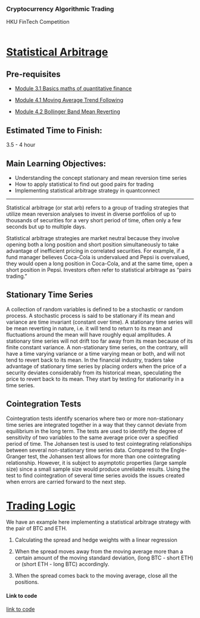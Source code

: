 ### Cryptocurrency Algorithmic Trading
HKU FinTech Competition
<br><br>

# <ins> Statistical Arbitrage <ins/>

## Pre-requisites
- [Module 3.1 Basics maths of quantitative finance](https://github.com/TonyTang1997/hku-crypto-algo-trading-research/tree/main/tutorials/Module%203%20-%20Quantitative%20Finance)

- [Module 4.1 Moving Average Trend Following](https://github.com/TonyTang1997/hku-crypto-algo-trading-research/blob/main/tutorials/Module%204%20-%20Trading%20Strat/Module%204.1%20Moving%20Average%20Trend%20Following.md)

- [Module 4.2 Bollinger Band Mean Reverting](https://github.com/TonyTang1997/hku-crypto-algo-trading-research/blob/main/tutorials/Module%204%20-%20Trading%20Strat/Module%204.2%20Bollinger%20Band%20Mean%20Reverting.md)


## Estimated Time to Finish:
3.5 - 4 hour 

## Main Learning Objectives:
- Understanding the concept stationary and mean reversion time series
- How to apply statistical to find out good pairs for trading
- Implementing statistical arbitrage strategy in quantconnect

---

Statistical arbitrage (or stat arb) refers to a group of trading strategies that utilize mean reversion analyses to invest in diverse portfolios of up to thousands of securities for a very short period of time, often only a few seconds but up to multiple days. 

Statistical arbitrage strategies are market neutral because they involve opening both a long position and short position simultaneously to take advantage of inefficient
pricing in correlated securities. For example, if a fund manager believes Coca-Cola is undervalued and Pepsi is overvalued, they would open a long position in
Coca-Cola, and at the same time, open a short position in Pepsi. Investors often refer to statistical arbitrage as “pairs trading.” 

## Stationary Time Series

A collection of random variables is defined to be a stochastic or random process. A stochastic process is said to be stationary if its mean and variance are time 
invariant (constant over time). A stationary time series will be mean reverting in nature, i.e. it will tend to return to its mean and fluctuations around the mean will 
have roughly equal amplitudes. A stationary time series will not drift too far away from its mean because of its finite constant variance. A non-stationary time series, 
on the contrary, will have a time varying variance or a time varying mean or both, and will not tend to revert back to its mean. In the financial industry, traders take 
advantage of stationary time series by placing orders when the price of a security deviates considerably from its historical mean, speculating the price to revert back 
to its mean. They start by testing for stationarity in a time series. 

## Cointegration Tests

Cointegration tests identify scenarios where two or more non-stationary time series are integrated together in a way that they cannot deviate from equilibrium in the 
long term. The tests are used to identify the degree of sensitivity of two variables to the same average price over a specified period of time. The Johansen test is 
used to test cointegrating relationships between several non-stationary time series data. Compared to the Engle-Granger test, the Johansen test allows for more than one 
cointegrating relationship. However, it is subject to asymptotic properties (large sample size) since a small sample size would produce unreliable results. Using the 
test to find cointegration of several time series avoids the issues created when errors are carried forward to the next step.

# <ins> Trading Logic <ins/>

We have an example here implementing a statistical arbitrage strategy with the pair of BTC and ETH. 

1. Calculating the spread and hedge weights with a linear regression

2. When the spread moves away from the moving average more than a certain amount of the moving standard deviation, (long BTC - short ETH) or (short ETH - long BTC) accordingly.

3. When the spread comes back to the moving average, close all the positions. 

#### Link to code
[link to code](https://github.com/TonyTang1997/hku-crypto-algo-trading-research/blob/main/algos/btc_eth_stat_arb.py)




